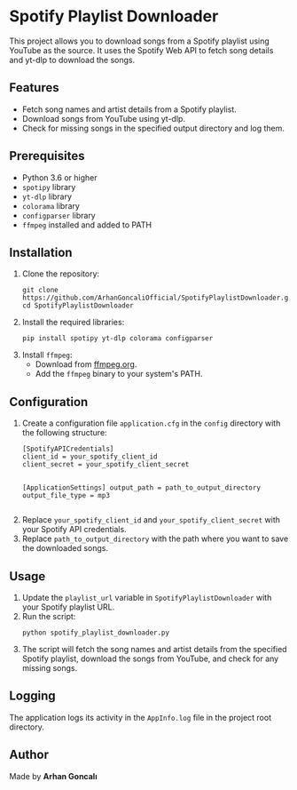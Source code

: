 <h1>Spotify Playlist Downloader</h1>
<p>This project allows you to download songs from a Spotify playlist using YouTube as the source. It uses the Spotify Web API to fetch song details and yt-dlp to download the songs.</p>

<h2>Features</h2>
<ul>
<li>Fetch song names and artist details from a Spotify playlist.</li>
<li>Download songs from YouTube using yt-dlp.</li>
<li>Check for missing songs in the specified output directory and log them.</li>
</ul>

<h2>Prerequisites</h2>
<ul>
<li>Python 3.6 or higher</li>
<li><code>spotipy</code> library</li>
<li><code>yt-dlp</code> library</li>
<li><code>colorama</code> library</li>
<li><code>configparser</code> library</li>
<li><code>ffmpeg</code> installed and added to PATH</li>
</ul>

<h2>Installation</h2>
<ol>
<li>Clone the repository:
<pre><code>git clone https://github.com/ArhanGoncaliOfficial/SpotifyPlaylistDownloader.git
cd SpotifyPlaylistDownloader
</code></pre>
</li>
<li>Install the required libraries:
<pre><code>pip install spotipy yt-dlp colorama configparser
</code></pre>
</li>
<li>Install <code>ffmpeg</code>:
<ul>
<li>Download from <a href="https://ffmpeg.org/download.html">ffmpeg.org</a>.</li>
<li>Add the <code>ffmpeg</code> binary to your system's PATH.</li>
</ul>
</li>
</ol>

<h2>Configuration</h2>
<ol>
<li>Create a configuration file <code>application.cfg</code> in the <code>config</code> directory with the following structure:
<pre><code>[SpotifyAPICredentials]
client_id = your_spotify_client_id
client_secret = your_spotify_client_secret

[ApplicationSettings]
output_path = path_to_output_directory
output_file_type = mp3
</code></pre>
</li>
<li>Replace <code>your_spotify_client_id</code> and <code>your_spotify_client_secret</code> with your Spotify API credentials.</li>
<li>Replace <code>path_to_output_directory</code> with the path where you want to save the downloaded songs.</li>
</ol>

<h2>Usage</h2>
<ol>
<li>Update the <code>playlist_url</code> variable in <code>SpotifyPlaylistDownloader</code> with your Spotify playlist URL.</li>
<li>Run the script:
<pre><code>python spotify_playlist_downloader.py
</code></pre>
</li>
<li>The script will fetch the song names and artist details from the specified Spotify playlist, download the songs from YouTube, and check for any missing songs.</li>
</ol>

<h2>Logging</h2>
<p>The application logs its activity in the <code>AppInfo.log</code> file in the project root directory.</p>

<h2>Author</h2>
<p>Made by <b>Arhan Goncalı</b></p>

